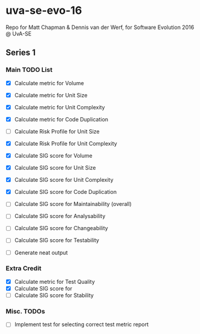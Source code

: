 # uva-se-evo-16
Repo for Matt Chapman &amp; Dennis van der Werf, for Software Evolution 2016 @ UvA-SE

## Series 1

### Main TODO List

- [x] Calculate metric for Volume
- [x] Calculate metric for Unit Size
- [x] Calculate metric for Unit Complexity
- [x] Calculate metric for Code Duplication
- [ ] Calculate Risk Profile for Unit Size
- [x] Calculate Risk Profile for Unit Complexity
- [x] Calculate SIG score for Volume
- [x] Calculate SIG score for Unit Size
- [x] Calculate SIG score for Unit Complexity
- [x] Calculate SIG score for Code Duplication

- [ ] Calculate SIG score for Maintainability (overall)
- [ ] Calculate SIG score for Analysability
- [ ] Calculate SIG score for Changeability
- [ ] Calculate SIG score for Testability

- [ ] Generate neat output

### Extra Credit

- [x] Calculate metric for Test Quality
- [x] Calculate SIG score for 
- [ ] Calculate SIG score for Stability

### Misc. TODOs

- [ ] Implement test for selecting correct test metric report 
